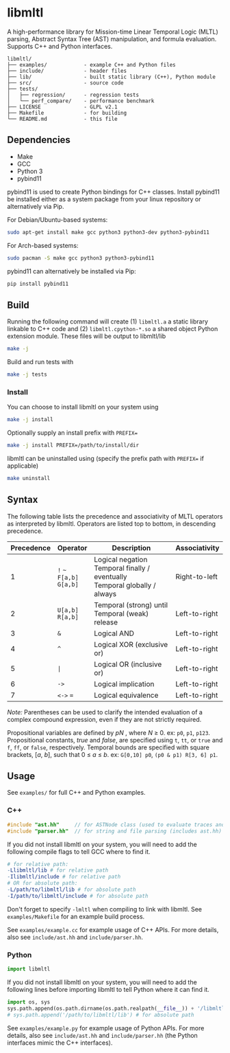 # libmltl
A high-performance library for Mission-time Linear Temporal Logic (MLTL) parsing, Abstract Syntax Tree (AST) manipulation, and formula evaluation. Supports C++ and Python interfaces.

```
libmltl/
├── examples/            - example C++ and Python files
├── include/             - header files
├── lib/                 - built static library (C++), Python module
├── src/                 - source code
├── tests/
│   ├── regression/      - regression tests
│   └── perf_compare/    - performance benchmark
├── LICENSE              - GLPL v2.1
├── Makefile             - for building
└── README.md            - this file
```

## Dependencies

- Make
- GCC
- Python 3
- pybind11

pybind11 is used to create Python bindings for C++ classes. Install pybind11 be installed either as a system package from your linux repository or alternatively via Pip.

For Debian/Ubuntu-based systems:
```bash
sudo apt-get install make gcc python3 python3-dev python3-pybind11
```
For Arch-based systems:
```bash
sudo pacman -S make gcc python3 python3-pybind11
```

pybind11 can alternatively be installed via Pip:
```bash
pip install pybind11
```

## Build

Running the following command will create (1) `libmltl.a` a static library linkable to C++ code and (2) `libmltl.cpython-*.so` a shared object Python extension module.
These files will be output to libmltl/lib
```bash
make -j
```

Build and run tests with
```bash
make -j tests
```

### Install

You can choose to install libmltl on your system using
```bash
make -j install
```
Optionally supply an install prefix with `PREFIX=`
```bash
make -j install PREFIX=/path/to/install/dir
```

libmltl can be uninstalled using (specify the prefix path with `PREFIX=` if applicable)
```bash
make uninstall
```

## Syntax

The following table lists the precedence and associativity of MLTL operators as interpreted by libmltl. Operators are listed top to bottom, in descending precedence. 

| Precedence | Operator          | Description                                                               | Associativity |
|------------|-------------------|---------------------------------------------------------------------------|---------------|
|      1     | `!` `~` <br> `F[a,b]` <br> `G[a,b]` <br> | Logical negation <br> Temporal finally / eventually <br> Temporal globally / always | Right-to-left |
|      2     | `U[a,b]` <br> `R[a,b]`     | Temporal (strong) until <br> Temporal (weak) release                           | Left-to-right |
|      3     | `&`                 | Logical AND                                                               | Left-to-right |
|      4     | `^`                 | Logical XOR (exclusive or)                                                | Left-to-right |
|      5     | `\|`                | Logical OR (inclusive or)                                                 | Left-to-right |
|      6     | `->`                | Logical implication                                                       | Left-to-right |
|      7     | `<->` `=`             | Logical equivalence                                                       | Left-to-right |

_Note:_ Parentheses can be used to clarify the intended evaluation of a complex compound expression, even if they are not strictly required.

Propositional variables are defined by _pN_ , where _N_ ≥ 0. ex: `p0`, `p1`, `p123`. Propositional constants, _true_ and _false_, are specified using `t`, `tt`, or `true` and `f`, `ff`, or `false`, respectively. Temporal bounds are specified with square brackets, [_a_, _b_], such that 0 ≤ _a_ ≤ _b_. ex:
`G[0,10] p0`, `(p0 & p1) R[3, 6] p1`.

## Usage

See `examples/` for full C++ and Python examples.

### C++
```c++
#include "ast.hh"     // for ASTNode class (used to evaluate traces and manipulate AST)
#include "parser.hh"  // for string and file parsing (includes ast.hh)
```
If you did not install libmltl on your system, you will need to add the following compile flags to tell GCC where to find it.
```makefile
# for relative path:
-Llibmltl/lib # for relative path
-Ilibmltl/include # for relative path
# OR for absolute path:
-L/path/to/libmltl/lib # for absolute path
-I/path/to/libmltl/include # for absolute path
```
Don't forget to specify `-lmltl` when compiling to link with libmltl. See `examples/Makefile` for an example build process.

See `examples/example.cc` for example usage of C++ APIs. For more details, also see `include/ast.hh` and `include/parser.hh`.

### Python
```python
import libmltl
```
If you did not install libmltl on your system, you will need to add the following lines before importing libmltl to tell Python where it can find it.
```python
import os, sys
sys.path.append(os.path.dirname(os.path.realpath(__file__)) + '/libmltl/lib') # for relative path
# sys.path.append('/path/to/libmltl/lib') # for absolute path
```

See `examples/example.py` for example usage of Python APIs. For more details, also see `include/ast.hh` and `include/parser.hh` (the Python interfaces mimic the C++ interfaces).
